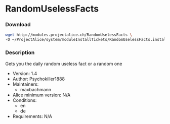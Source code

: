 # RandomUselessFacts

### Download
```bash
wget http://modules.projectalice.ch/RandomUselessFacts \
-O ~/ProjectAlice/system/moduleInstallTickets/RandomUselessFacts.install
```

### Description
Gets you the daily random useless fact or a random one

- Version: 1.4
- Author: Psychokiller1888
- Maintainers:
  - maxbachmann
- Alice minimum version: N/A
- Conditions:
  - en
  - de
- Requirements: N/A

